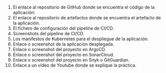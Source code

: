 1. El enlace al repositorio de GitHub donde se encuentra el código de la aplicación: [
](https://github.com/IsaacAM50/calculadora-flask-redis)
2. El enlace al repositorio de artefactos donde se encuentra el artefacto de la aplicación.
3. El fichero de configuración del pipeline de CI/CD.
4. Screenshots del pipeline de CI/CD.
5. Los manifestos de Kubernetes para el despliegue de la aplicación.
6. Enlace o screenshot de la aplicación desplegada.
7. Enlace o screenshot del proyecto en ArgoCD.
8. Enlace o screenshot del proyecto en SonarCloud.
9. Enlace o screenshot del proyecto en Snyk o GitGuardian.
10. Enlace a un vídeo de Youtube donde se explique la práctica.


